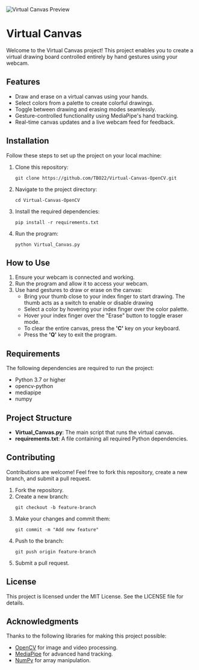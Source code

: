 <!DOCTYPE html>
<html lang="en">
<head>
    <meta charset="UTF-8">
    <meta name="viewport" content="width=device-width, initial-scale=1.0">
</head>
<body>
    <img src="drawing.jpg" alt="Virtual Canvas Preview" style="display: block; margin: 0 auto; max-width: 100%; height: auto;">
    <h1>Virtual Canvas</h1>
    <p>
        Welcome to the Virtual Canvas project! This project enables you to create a virtual drawing board controlled entirely by hand gestures using your webcam.
    </p>
    <h2>Features</h2>
    <ul>
        <li>Draw and erase on a virtual canvas using your hands.</li>
        <li>Select colors from a palette to create colorful drawings.</li>
        <li>Toggle between drawing and erasing modes seamlessly.</li>
        <li>Gesture-controlled functionality using MediaPipe's hand tracking.</li>
        <li>Real-time canvas updates and a live webcam feed for feedback.</li>
    </ul>
    <h2>Installation</h2>
    <p>Follow these steps to set up the project on your local machine:</p>
    <ol>
        <li>Clone this repository:</li>
        <pre><code>git clone https://github.com/TBO22/Virtual-Canvas-OpenCV.git</code></pre>
        <li>Navigate to the project directory:</li>
        <pre><code>cd Virtual-Canvas-OpenCV</code></pre>
        <li>Install the required dependencies:</li>
        <pre><code>pip install -r requirements.txt</code></pre>
        <li>Run the program:</li>
        <pre><code>python Virtual_Canvas.py</code></pre>
    </ol>
    <h2>How to Use</h2>
    <ol>
        <li>Ensure your webcam is connected and working.</li>
        <li>Run the program and allow it to access your webcam.</li>
        <li>Use hand gestures to draw or erase on the canvas:
            <ul>
                <li>Bring your thumb close to your index finger to start drawing. The thumb acts as a switch to enable or disable drawing</li>
                <li>Select a color by hovering your index finger over the color palette.</li>
                <li>Hover your index finger over the "Erase" button to toggle eraser mode.</li>
                <li>To clear the entire canvas, press the <strong>'C'</strong> key on your keyboard.</li>
                <li>Press the <strong>'Q'</strong> key to exit the program.</li>
            </ul>
        </li>
    </ol>
    <h2>Requirements</h2>
    <p>The following dependencies are required to run the project:</p>
    <ul>
        <li>Python 3.7 or higher</li>
        <li>opencv-python</li>
        <li>mediapipe</li>
        <li>numpy</li>
    </ul>
    <h2>Project Structure</h2>
    <ul>
        <li><strong>Virtual_Canvas.py</strong>: The main script that runs the virtual canvas.</li>
        <li><strong>requirements.txt</strong>: A file containing all required Python dependencies.</li>
    </ul>
    <h2>Contributing</h2>
    <p>Contributions are welcome! Feel free to fork this repository, create a new branch, and submit a pull request.</p>
    <ol>
        <li>Fork the repository.</li>
        <li>Create a new branch:</li>
        <pre><code>git checkout -b feature-branch</code></pre>
        <li>Make your changes and commit them:</li>
        <pre><code>git commit -m "Add new feature"</code></pre>
        <li>Push to the branch:</li>
        <pre><code>git push origin feature-branch</code></pre>
        <li>Submit a pull request.</li>
    </ol>
    <h2>License</h2>
    <p>This project is licensed under the MIT License. See the LICENSE file for details.</p>
    <h2>Acknowledgments</h2>
    <p>Thanks to the following libraries for making this project possible:</p>
    <ul>
        <li><a href="https://opencv.org/">OpenCV</a> for image and video processing.</li>
        <li><a href="https://mediapipe.dev/">MediaPipe</a> for advanced hand tracking.</li>
        <li><a href="https://numpy.org/">NumPy</a> for array manipulation.</li>
    </ul>
</body>
</html>
